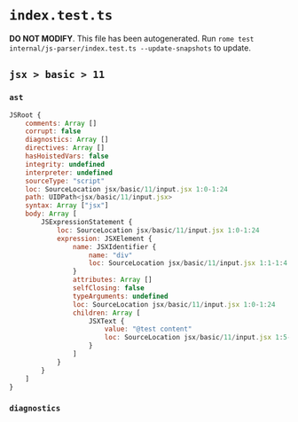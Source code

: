 # `index.test.ts`

**DO NOT MODIFY**. This file has been autogenerated. Run `rome test internal/js-parser/index.test.ts --update-snapshots` to update.

## `jsx > basic > 11`

### `ast`

```javascript
JSRoot {
	comments: Array []
	corrupt: false
	diagnostics: Array []
	directives: Array []
	hasHoistedVars: false
	integrity: undefined
	interpreter: undefined
	sourceType: "script"
	loc: SourceLocation jsx/basic/11/input.jsx 1:0-1:24
	path: UIDPath<jsx/basic/11/input.jsx>
	syntax: Array ["jsx"]
	body: Array [
		JSExpressionStatement {
			loc: SourceLocation jsx/basic/11/input.jsx 1:0-1:24
			expression: JSXElement {
				name: JSXIdentifier {
					name: "div"
					loc: SourceLocation jsx/basic/11/input.jsx 1:1-1:4
				}
				attributes: Array []
				selfClosing: false
				typeArguments: undefined
				loc: SourceLocation jsx/basic/11/input.jsx 1:0-1:24
				children: Array [
					JSXText {
						value: "@test content"
						loc: SourceLocation jsx/basic/11/input.jsx 1:5-1:18
					}
				]
			}
		}
	]
}
```

### `diagnostics`

```

```
